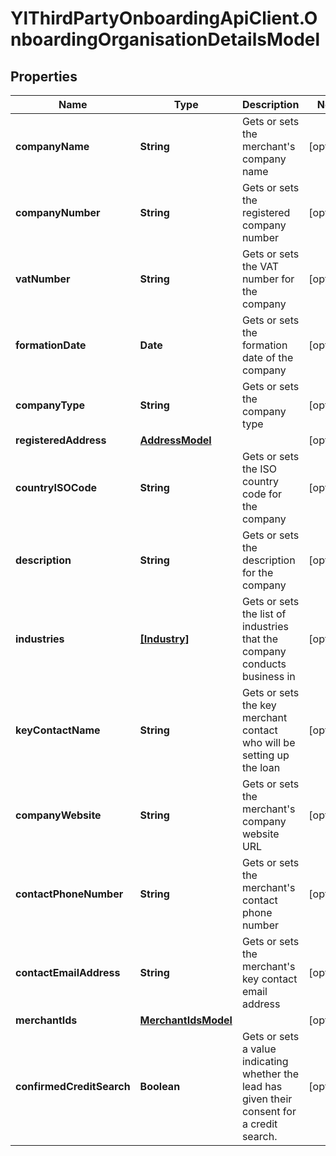 # YlThirdPartyOnboardingApiClient.OnboardingOrganisationDetailsModel

## Properties

Name | Type | Description | Notes
------------ | ------------- | ------------- | -------------
**companyName** | **String** | Gets or sets the merchant&#39;s company name | [optional] 
**companyNumber** | **String** | Gets or sets the registered company number | [optional] 
**vatNumber** | **String** | Gets or sets the VAT number for the company | [optional] 
**formationDate** | **Date** | Gets or sets the formation date of the company | [optional] 
**companyType** | **String** | Gets or sets the company type | [optional] 
**registeredAddress** | [**AddressModel**](AddressModel.md) |  | [optional] 
**countryISOCode** | **String** | Gets or sets the ISO country code for the company | [optional] 
**description** | **String** | Gets or sets the description for the company | [optional] 
**industries** | [**[Industry]**](Industry.md) | Gets or sets the list of industries that the company conducts business in | [optional] 
**keyContactName** | **String** | Gets or sets the key merchant contact who will be setting up the loan | [optional] 
**companyWebsite** | **String** | Gets or sets the merchant&#39;s company website URL | [optional] 
**contactPhoneNumber** | **String** | Gets or sets the merchant&#39;s contact phone number | [optional] 
**contactEmailAddress** | **String** | Gets or sets the merchant&#39;s key contact email address | [optional] 
**merchantIds** | [**MerchantIdsModel**](MerchantIdsModel.md) |  | [optional] 
**confirmedCreditSearch** | **Boolean** | Gets or sets a value indicating whether the lead has given their consent for a credit search. | [optional] 


